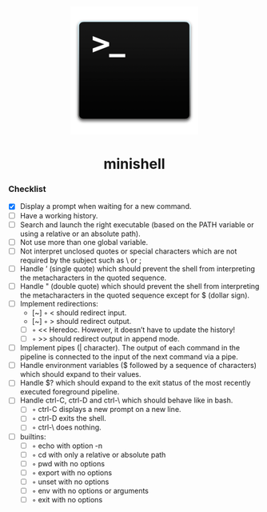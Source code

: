 <p align="center">
  <img width="256" height="256" src="logo.png">
</p>

<h1 align="center">minishell</h1>
<h3 align="left">Checklist</h3>

- [x] Display a prompt when waiting for a new command.
- [ ] Have a working history.
- [ ] Search and launch the right executable (based on the PATH variable or using a relative or an absolute path).
- [ ] Not use more than one global variable.
- [ ] Not interpret unclosed quotes or special characters which are not required by the subject such as \ or ;
- [ ] Handle ’ (single quote) which should prevent the shell from interpreting the metacharacters in the quoted sequence.
- [ ] Handle " (double quote) which should prevent the shell from interpreting the metacharacters in the quoted sequence except for $ (dollar sign).
- [ ] Implement redirections:
  - [~] ◦ < should redirect input.
  - [~] ◦ > should redirect output.
  - [ ] ◦ << Heredoc. However, it doesn’t have to update the history!
  - [ ] ◦ >> should redirect output in append mode.
- [ ] Implement pipes (| character). The output of each command in the pipeline is connected to the input of the next command via a pipe.
- [ ] Handle environment variables ($ followed by a sequence of characters) which should expand to their values.
- [ ] Handle $? which should expand to the exit status of the most recently executed foreground pipeline.
- [ ] Handle ctrl-C, ctrl-D and ctrl-\ which should behave like in bash.
  - [ ] ◦ ctrl-C displays a new prompt on a new line.
  - [ ] ◦ ctrl-D exits the shell.
  - [ ] ◦ ctrl-\ does nothing.
- [ ] builtins:
  - [ ] ◦ echo with option -n
  - [ ] ◦ cd with only a relative or absolute path
  - [ ] ◦ pwd with no options
  - [ ] ◦ export with no options
  - [ ] ◦ unset with no options
  - [ ] ◦ env with no options or arguments
  - [ ] ◦ exit with no options

